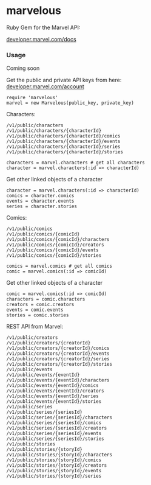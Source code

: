 # marvelous

Ruby Gem for the Marvel API:

[developer.marvel.com/docs](http://developer.marvel.com/docs)

### Usage
Coming soon

Get the public and private API keys from here: [developer.marvel.com/account](https://developer.marvel.com/account)

    require 'marvelous'
    marvel = new Marvelous(public_key, private_key)

Characters:

    /v1/public/characters
    /v1/public/characters/{characterId}
    /v1/public/characters/{characterId}/comics
    /v1/public/characters/{characterId}/events
    /v1/public/characters/{characterId}/series
    /v1/public/characters/{characterId}/stories

    characters = marvel.characters # get all characters
    character = marvel.characters(:id => characterId)

Get other linked objects of a character

    character = marvel.characters(:id => characterId)
    comics = character.comics
    events = character.events
    series = character.stories

Comics:

    /v1/public/comics
    /v1/public/comics/{comicId}
    /v1/public/comics/{comicId}/characters
    /v1/public/comics/{comicId}/creators
    /v1/public/comics/{comicId}/events
    /v1/public/comics/{comicId}/stories

    comics = marvel.comics # get all comics
    comic = marvel.comics(:id => comicId)

Get other linked objects of a character

    comic = marvel.comics(:id => comicId)
    characters = comic.characters
    creators = comic.creators
    events = comic.events
    stories = comic.stories

REST API from Marvel:

    /v1/public/creators
    /v1/public/creators/{creatorId}
    /v1/public/creators/{creatorId}/comics
    /v1/public/creators/{creatorId}/events
    /v1/public/creators/{creatorId}/series
    /v1/public/creators/{creatorId}/stories
    /v1/public/events
    /v1/public/events/{eventId}
    /v1/public/events/{eventId}/characters
    /v1/public/events/{eventId}/comics
    /v1/public/events/{eventId}/creators
    /v1/public/events/{eventId}/series
    /v1/public/events/{eventId}/stories
    /v1/public/series
    /v1/public/series/{seriesId}
    /v1/public/series/{seriesId}/characters
    /v1/public/series/{seriesId}/comics
    /v1/public/series/{seriesId}/creators
    /v1/public/series/{seriesId}/events
    /v1/public/series/{seriesId}/stories
    /v1/public/stories
    /v1/public/stories/{storyId}
    /v1/public/stories/{storyId}/characters
    /v1/public/stories/{storyId}/comics
    /v1/public/stories/{storyId}/creators
    /v1/public/stories/{storyId}/events
    /v1/public/stories/{storyId}/series
